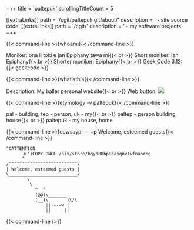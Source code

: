 +++
title               = 'paltepuk'
scrollingTitleCount = 5

[[extraLinks]]
path        = '/cgit/paltepuk.git/about/'
description = ' - site source code'
[[extraLinks]]
path        = '/cgit/'
description = ' - my software projects'
+++

{{< command-line  >}}whoami{{< /command-line >}}

Moniker: ona li toki e jan Epiphany tawa mi{{< br >}}
Short moniker: jan Epiphany{{< br >}}
Shorter moniker: Epiphany{{< br >}}
Geek Code 3.12: {{< geekcode >}}

{{< command-line  >}}whatisthis{{< /command-line >}}

Description: My baller personal website{{< br >}}
Web button: ![](/web-buttons/paltepuk.gif)

{{< command-line  >}}etymology -v paltepuk{{< /command-line >}}

pal - building, tep - person, uk - my{{< br >}}
paltep - person building, house{{< br >}}
paltepuk - my house, home

{{< command-line  >}}cowsaypl -- +p Welcome, esteemed guests{{< /command-line >}}

```
^CATTENTION
      ⊣⍎')COPY_ONCE /nix/store/bqyd88bp9caxqnv1wfna6rng
      ^
/¯¯¯¯¯¯¯¯¯¯¯¯¯¯¯¯¯¯¯¯¯¯¯¯¯¯\
| Welcome, esteemed guests |
\__________________________/
        \
         \
           ^__^
           (@@)\_______
           (__)\       )\/\
               ||----w |
               ||     ||
```

{{< command-line />}}

